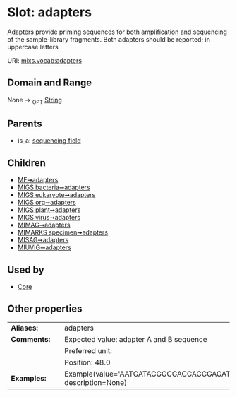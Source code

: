 
# Slot: adapters


Adapters provide priming sequences for both amplification and sequencing of the sample-library fragments. Both adapters should be reported; in uppercase letters

URI: [mixs.vocab:adapters](https://w3id.org/mixs/vocab/adapters)


## Domain and Range

None ->  <sub>OPT</sub> [String](types/String.md)

## Parents

 *  is_a: [sequencing field](sequencing_field.md)

## Children

 *  [ME➞adapters](ME_adapters.md)
 *  [MIGS bacteria➞adapters](MIGS_bacteria_adapters.md)
 *  [MIGS eukaryote➞adapters](MIGS_eukaryote_adapters.md)
 *  [MIGS org➞adapters](MIGS_org_adapters.md)
 *  [MIGS plant➞adapters](MIGS_plant_adapters.md)
 *  [MIGS virus➞adapters](MIGS_virus_adapters.md)
 *  [MIMAG➞adapters](MIMAG_adapters.md)
 *  [MIMARKS specimen➞adapters](MIMARKS_specimen_adapters.md)
 *  [MISAG➞adapters](MISAG_adapters.md)
 *  [MIUVIG➞adapters](MIUVIG_adapters.md)

## Used by

 * [Core](Core.md)

## Other properties

|  |  |  |
| --- | --- | --- |
| **Aliases:** | | adapters |
| **Comments:** | | Expected value: adapter A and B sequence |
|  | | Preferred unit:  |
|  | | Position: 48.0 |
| **Examples:** | | Example(value='AATGATACGGCGACCACCGAGATCTACACGCT;CAAGCAGAAGACGGCATACGAGAT', description=None) |

